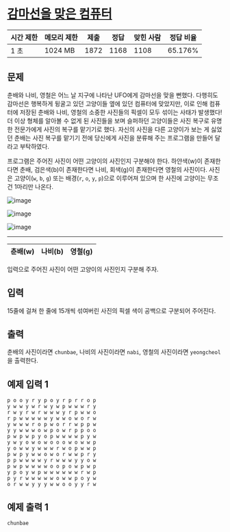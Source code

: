 # [감마선을 맞은 컴퓨터](https://www.acmicpc.net/problem/30402)

| 시간 제한 | 메모리 제한 | 제출 | 정답 | 맞힌 사람 | 정답 비율 |
| --- | --- | --- | --- | --- | --- |
| 1 초 | 1024 MB | 1872 | 1168 | 1108 | 65.176% |

## 문제

춘배와 나비, 영철은 어느 날 지구에 나타난 UFO에게 감마선을 맞을 뻔했다. 다행히도 감마선은 행복하게 뒹굴고 있던 고양이들 옆에 있던 컴퓨터에 맞았지만, 이로 인해 컴퓨터에 저장된 춘배와 나비, 영철의 소중한 사진들의 픽셀이 모두 섞이는 사태가 발생했다! 더 이상 형체를 알아볼 수 없게 된 사진들을 보며 슬퍼하던 고양이들은 사진 복구로 유명한 전문가에게 사진의 복구를 맡기기로 했다. 자신의 사진을 다른 고양이가 보는 게 싫었던 춘배는 사진 복구를 맡기기 전에 당신에게 사진을 분류해 주는 프로그램을 만들어 달라고 부탁하였다.

프로그램은 주어진 사진이 어떤 고양이의 사진인지 구분해야 한다. 하얀색(w)이 존재한다면 춘배, 검은색(b)이 존재한다면 나비, 회색(g)이 존재한다면 영철의 사진이다. 사진은 고양이(`w`, `b`, `g`) 또는 배경(`r`, `o`, `y`, `p`)으로 이루어져 있으며 한 사진에 고양이는 무조건 1마리만 나온다.

![image](https://github.com/wkdtjdwns/Java/assets/128266768/53f729c7-62e1-4bda-b8e3-c799180c4478)

![image](https://github.com/wkdtjdwns/Java/assets/128266768/77f29bd5-f8f6-49ae-8dc0-a3c89d0e47d8)

![image](https://github.com/wkdtjdwns/Java/assets/128266768/6e72ff42-ab4f-4be3-ab77-77615fa2ff62)

---

| 춘배(w) | 나비(b) | 영철(g) |
| --- | --- | --- |

입력으로 주어진 사진이 어떤 고양이의 사진인지 구분해 주자.

## 입력

15줄에 걸쳐 한 줄에 15개씩 섞여버린 사진의 픽셀 색이 공백으로 구분되어 주어진다.

## 출력

춘배의 사진이라면 `chunbae`, 나비의 사진이라면 `nabi`, 영철의 사진이라면 `yeongcheol`을 출력한다.

## 예제 입력 1

```
p o o y r y p o y r p r r o p
y w w y w r w y w p w w w r y
r w y r w r w w w y r p w w o
r p w w w w w y w w o w o r w
y w w w r o p w o r r w p p w
y y w w w o w p o w r p p o o
p w p w p y o p w w w w p y w
y w y o w o w o o o w o w w p
y o w w y w w w r w o p w w p
p w p y w w o w o r w w p r y
p p w w w w y r w w w y y o w
p w p w w w w o o p o w p w p
y p o y w p w w w w w w r w p
p y r w w w w w o w w p o y w
o r w w y y y w w o o y y r w
```

## 예제 출력 1

```
chunbae
```

